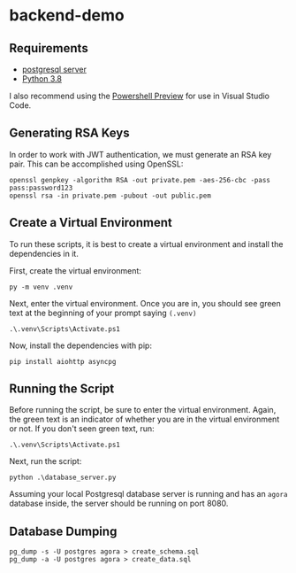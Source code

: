 # backend-demo

## Requirements

* [postgresql server](https://www.enterprisedb.com/downloads/postgres-postgresql-downloads)
* [Python 3.8](https://www.python.org/downloads/)

I also recommend using the
[Powershell Preview](https://github.com/PowerShell/PowerShell/releases/tag/v7.0.0-rc.2)
for use in Visual Studio Code.

## Generating RSA Keys

In order to work with JWT authentication, we must generate an RSA key pair.
This can be accomplished using OpenSSL:

```
openssl genpkey -algorithm RSA -out private.pem -aes-256-cbc -pass pass:password123
openssl rsa -in private.pem -pubout -out public.pem
```

## Create a Virtual Environment

To run these scripts, it is best to create a virtual environment and install
the dependencies in it.

First, create the virtual environment:

```
py -m venv .venv
```

Next, enter the virtual environment. Once you are in, you should see green
text at the beginning of your prompt saying `(.venv)`

```
.\.venv\Scripts\Activate.ps1
```

Now, install the dependencies with pip:

```
pip install aiohttp asyncpg
```

## Running the Script

Before running the script, be sure to enter the virtual environment. Again,
the green text is an indicator of whether you are in the virtual environment
or not. If you don't seen green text, run:

```
.\.venv\Scripts\Activate.ps1
```

Next, run the script:

```
python .\database_server.py
```

Assuming your local Postgresql database server is running and has an
`agora` database inside, the server should be running on port 8080.

## Database Dumping

```
pg_dump -s -U postgres agora > create_schema.sql
pg_dump -a -U postgres agora > create_data.sql
```

